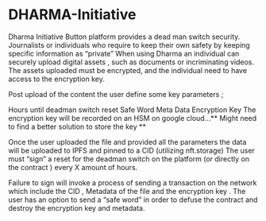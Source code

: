 # DHARMA-Initiative


Dharma Initiative Button platform provides a dead man switch security.
Journalists or individuals who require to keep their own safety by keeping specific information as “private” 
When using Dharma an individual can securely upload digital assets , such as documents or incriminating videos. 
The assets uploaded must be encrypted, and the individual need to have access to the encryption key.

Post upload of the content the user define some key parameters ; 

Hours until deadman switch reset 
Safe Word 
Meta Data 
Encryption Key
The encryption key will be recorded on an HSM on google cloud…** Might need to find a better solution to store the key ** 


Once the user uploaded the file and provided all the parameters the data will be uploaded to IPFS and pinned to a CID (utilizing nft.storage) 
The user must “sign” a reset for the deadman switch on the platform (or directly on the contract ) every X amount of hours.

Failure to sign will invoke a process of sending a transaction on the network which include the CID , Metadata of the file and the encryption key . 
The user has an option to send a “safe word” in order to defuse the contract and destroy the encryption key and metadata. 


